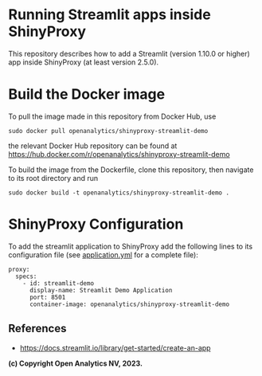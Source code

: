 # Running Streamlit apps inside ShinyProxy

This repository describes how to add a Streamlit (version 1.10.0 or higher) app inside ShinyProxy (at least version 2.5.0).

# Build the Docker image

To pull the image made in this repository from Docker Hub, use

```
sudo docker pull openanalytics/shinyproxy-streamlit-demo
```

the relevant Docker Hub repository can be found at https://hub.docker.com/r/openanalytics/shinyproxy-streamlit-demo

To build the image from the Dockerfile, clone this repository, then navigate to its root directory and run

```
sudo docker build -t openanalytics/shinyproxy-streamlit-demo .
```

# ShinyProxy Configuration

To add the streamlit application to ShinyProxy add the following lines to its configuration file (see [application.yml](./application.yml) for a complete file):
```
proxy:
  specs:
    - id: streamlit-demo
      display-name: Streamlit Demo Application
      port: 8501
      container-image: openanalytics/shinyproxy-streamlit-demo
```

## References
* https://docs.streamlit.io/library/get-started/create-an-app


**(c) Copyright Open Analytics NV, 2023.**
